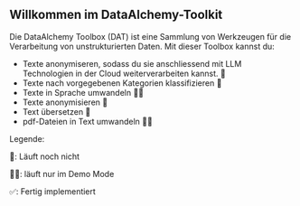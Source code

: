 ## Willkommen im DataAlchemy-Toolkit

Die DataAlchemy Toolbox (DAT) ist eine Sammlung von Werkzeugen für die Verarbeitung von unstrukturierten Daten. Mit dieser Toolbox kannst du:
- Texte anonymiseren, sodass du sie anschliessend mit LLM Technologien in der Cloud weiterverarbeiten kannst. 🚧
- Texte nach vorgegebenen Kategorien klassifizieren 🚧
- Texte in Sprache umwandeln 🚧✅
- Texte anonymisieren 🚧
- Text übersetzen 🚧
- pdf-Dateien in Text umwandeln 🚧✅

Legende:

🚧: Läuft noch nicht

🚧✅: läuft nur im Demo Mode

✅: Fertig implementiert
